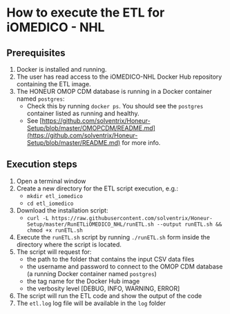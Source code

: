 # How to execute the ETL for iOMEDICO - NHL

## Prerequisites
1. Docker is installed and running.
2. The user has read access to the iOMEDICO-NHL Docker Hub repository containing the ETL image.
3. The HONEUR OMOP CDM database is running in a Docker container named `postgres`:
    * Check this by running `docker ps`. You should see the `postgres` container listed as running and healthy.
    * See [https://github.com/solventrix/Honeur-Setup/blob/master/OMOPCDM/README.md](https://github.com/solventrix/Honeur-Setup/blob/master/README.md) for more info.

## Execution steps
1. Open a terminal window 
2. Create a new directory for the ETL script execution, e.g.:
   * `mkdir etl_iomedico`
   * `cd etl_iomedico`
2. Download the installation script:
    * `curl -L https://raw.githubusercontent.com/solventrix/Honeur-Setup/master/RunETLiOMEDICO_NHL/runETL.sh --output runETL.sh && chmod +x runETL.sh`
3. Execute the `runETL.sh` script by running `./runETL.sh` form inside the directory where the script is located.
4. The script will request for:
    * the path to the folder that contains the input CSV data files
    * the username and password to connect to the OMOP CDM database (a running Docker container named `postgres`)
    * the tag name for the Docker Hub image
    * the verbosity level [DEBUG, INFO, WARNING, ERROR]
5. The script will run the ETL code and show the output of the code
6. The `etl.log` log file will be available in the `log` folder
